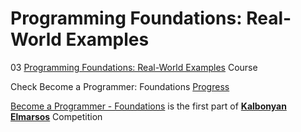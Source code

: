 # Programming Foundations: Real-World Examples

03 [Programming Foundations: Real-World Examples](https://www.linkedin.com/learning/programming-foundations-real-world-examples) Course

Check Become a Programmer: Foundations [Progress](https://github.com/hosamation/Become-a-Programmer-Foundations)

[Become a Programmer - Foundations][1] is the first part of **[Kalbonyan Elmarsos][2]** Competition


[1]: https://www.linkedin.com/learning/paths/become-a-programmer-foundations

[2]: https://www.linkedin.com/company/%D9%83%D8%A7%D9%84%D8%A8%D9%86%D9%8A%D8%A7%D9%86-%D8%A7%D9%84%D9%85%D8%B1%D8%B5%D9%88%D8%B5/